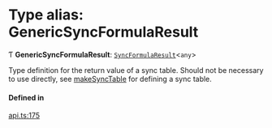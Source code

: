 # Type alias: GenericSyncFormulaResult

Ƭ **GenericSyncFormulaResult**: [`SyncFormulaResult`](../interfaces/SyncFormulaResult.md)<`any`\>

Type definition for the return value of a sync table.
Should not be necessary to use directly, see [makeSyncTable](../functions/makeSyncTable.md)
for defining a sync table.

#### Defined in

[api.ts:175](https://github.com/coda/packs-sdk/blob/main/api.ts#L175)
